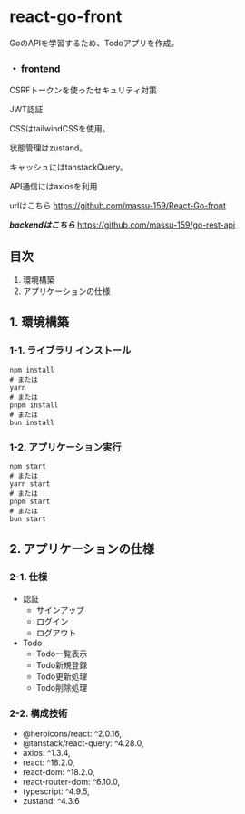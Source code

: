 # react-go-front

GoのAPIを学習するため、Todoアプリを作成。

### ・ frontend

CSRFトークンを使ったセキュリティ対策

JWT認証

CSSはtailwindCSSを使用。

状態管理はzustand。

キャッシュにはtanstackQuery。

API通信にはaxiosを利用

urlはこちら
https://github.com/massu-159/React-Go-front

***backendはこちら***
https://github.com/massu-159/go-rest-api

## 目次
1. 環境構築
2. アプリケーションの仕様

## 1. 環境構築

### 1-1. ライブラリ インストール

```
npm install
# または
yarn
# または
pnpm install
# または
bun install
```

### 1-2. アプリケーション実行

```
npm start
# または
yarn start
# または
pnpm start
# または
bun start
```

## 2. アプリケーションの仕様

### 2-1. 仕様
- 認証
  - サインアップ
  - ログイン
  - ログアウト
- Todo
  - Todo一覧表示
  - Todo新規登録
  - Todo更新処理
  - Todo削除処理

### 2-2. 構成技術
- @heroicons/react: ^2.0.16,
- @tanstack/react-query: ^4.28.0,
- axios: ^1.3.4,
- react: ^18.2.0,
- react-dom: ^18.2.0,
- react-router-dom: ^6.10.0,
- typescript: ^4.9.5,
- zustand: ^4.3.6